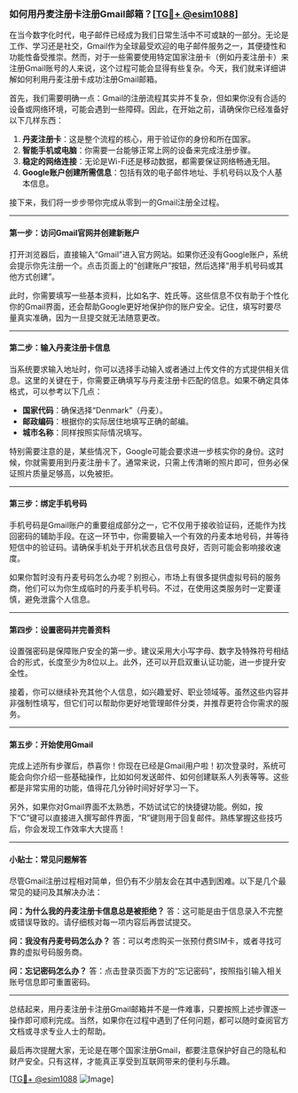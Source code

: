 ### 如何用丹麦注册卡注册Gmail邮箱？[[TG💪+ @esim1088](https://t.me/s/esim1088)]

在当今数字化时代，电子邮件已经成为我们日常生活中不可或缺的一部分。无论是工作、学习还是社交，Gmail作为全球最受欢迎的电子邮件服务之一，其便捷性和功能性备受推崇。然而，对于一些需要使用特定国家注册卡（例如丹麦注册卡）来注册Gmail账号的人来说，这个过程可能会显得有些复杂。今天，我们就来详细讲解如何利用丹麦注册卡成功注册Gmail邮箱。

首先，我们需要明确一点：Gmail的注册流程其实并不复杂，但如果你没有合适的设备或网络环境，可能会遇到一些障碍。因此，在开始之前，请确保你已经准备好以下几样东西：

1. **丹麦注册卡**：这是整个流程的核心，用于验证你的身份和所在国家。
2. **智能手机或电脑**：你需要一台能够正常上网的设备来完成注册步骤。
3. **稳定的网络连接**：无论是Wi-Fi还是移动数据，都需要保证网络畅通无阻。
4. **Google账户创建所需信息**：包括有效的电子邮件地址、手机号码以及个人基本信息。

接下来，我们将一步步带你完成从零到一的Gmail注册全过程。

---

#### 第一步：访问Gmail官网并创建新账户

打开浏览器后，直接输入“Gmail”进入官方网站。如果你还没有Google账户，系统会提示你先注册一个。点击页面上的“创建账户”按钮，然后选择“用手机号码或其他方式创建”。

此时，你需要填写一些基本资料，比如名字、姓氏等。这些信息不仅有助于个性化你的Gmail界面，还会帮助Google更好地保护你的账户安全。记住，填写时要尽量真实准确，因为一旦提交就无法随意更改。

---

#### 第二步：输入丹麦注册卡信息

当系统要求输入地址时，你可以选择手动输入或者通过上传文件的方式提供相关信息。这里的关键在于，你需要正确填写与丹麦注册卡匹配的信息。如果不确定具体格式，可以参考以下几点：

- **国家代码**：确保选择“Denmark”（丹麦）。
- **邮政编码**：根据你的实际居住地填写正确的邮编。
- **城市名称**：同样按照实际情况填写。

特别需要注意的是，某些情况下，Google可能会要求进一步核实你的身份。这时候，你就需要用到丹麦注册卡了。通常来说，只需上传清晰的照片即可，但务必保证照片质量足够高，以免被拒。

---

#### 第三步：绑定手机号码

手机号码是Gmail账户的重要组成部分之一，它不仅用于接收验证码，还能作为找回密码的辅助手段。在这一环节中，你需要输入一个有效的丹麦本地号码，并等待短信中的验证码。请确保手机处于开机状态且信号良好，否则可能会影响接收速度。

如果你暂时没有丹麦号码怎么办呢？别担心，市场上有很多提供虚拟号码的服务商，他们可以为你生成临时的丹麦手机号码。不过，在使用这类服务时一定要谨慎，避免泄露个人信息。

---

#### 第四步：设置密码并完善资料

设置强密码是保障账户安全的第一步。建议采用大小写字母、数字及特殊符号相结合的形式，长度至少为8位以上。此外，还可以开启双重认证功能，进一步提升安全性。

接着，你可以继续补充其他个人信息，如兴趣爱好、职业领域等。虽然这些内容并非强制性填写，但它们可以帮助你更好地管理邮件分类，并推荐更符合你需求的服务。

---

#### 第五步：开始使用Gmail

完成上述所有步骤后，恭喜你！你现在已经是Gmail用户啦！初次登录时，系统可能会向你介绍一些基础操作，比如如何发送邮件、如何创建联系人列表等等。这些都是非常实用的功能，值得花几分钟时间好好学习一下。

另外，如果你对Gmail界面不太熟悉，不妨试试它的快捷键功能。例如，按下“C”键可以直接进入撰写邮件界面，“R”键则用于回复邮件。熟练掌握这些技巧后，你会发现工作效率大大提高！

---

#### 小贴士：常见问题解答

尽管Gmail注册过程相对简单，但仍有不少朋友会在其中遇到困难。以下是几个最常见的疑问及其解决办法：

**问：为什么我的丹麦注册卡信息总是被拒绝？**
答：这可能是由于信息录入不完整或错误导致的。请仔细核对每一项内容后再尝试提交。

**问：我没有丹麦号码怎么办？**
答：可以考虑购买一张预付费SIM卡，或者寻找可靠的虚拟号码服务商。

**问：忘记密码怎么办？**
答：点击登录页面下方的“忘记密码”，按照指引输入相关账号信息即可重置密码。

---

总结起来，用丹麦注册卡注册Gmail邮箱并不是一件难事，只要按照上述步骤逐一操作即可顺利完成。当然，如果你在过程中遇到了任何问题，都可以随时查阅官方文档或寻求专业人士的帮助。

最后再次提醒大家，无论是在哪个国家注册Gmail，都要注意保护好自己的隐私和财产安全。只有这样，才能真正享受到互联网带来的便利与乐趣。

[[TG💪+ @esim1088](https://t.me/s/esim1088) ![Image](https://i.postimg.cc/4NQfJmqS/Snipaste-2025-05-13-00-14-12.png)]